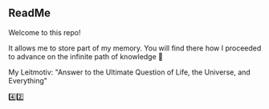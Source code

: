 ## ReadMe

Welcome to this repo!

It allows me to store part of my memory.
You will find there how I proceeded to advance on the infinite path of knowledge :rowboat:

My Leitmotiv: "Answer to the Ultimate Question of Life, the Universe, and Everything" 

:four::two:
